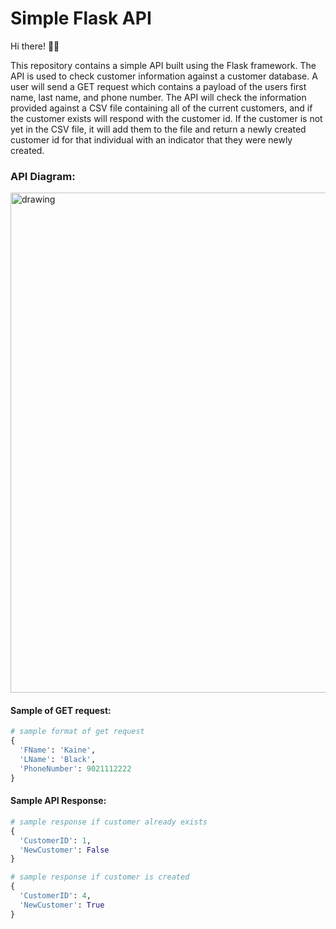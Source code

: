 # Simple Flask API
Hi there! 👋🏼 

This repository contains a simple API built using the Flask framework. The API is used to check customer information against a customer database. A user will send a GET request which contains a payload of the users first name, last name, and phone number. The API will check the information provided against a CSV file containing all of the current customers, and if the customer exists will respond with the customer id. If the customer is not yet in the CSV file, it will add them to the file and return a newly created customer id for that individual with an indicator that they were newly created.

### API Diagram:
<img src="https://user-images.githubusercontent.com/72955075/150661534-8ab90a63-5979-4d7e-9f7b-cb17ef527183.png" alt="drawing" width="800"/>



#### Sample of GET request:
```python
# sample format of get request
{
  'FName': 'Kaine', 
  'LName': 'Black',
  'PhoneNumber': 9021112222
}
```

#### Sample API Response:
```python
# sample response if customer already exists
{
  'CustomerID': 1,
  'NewCustomer': False
}

# sample response if customer is created
{
  'CustomerID': 4,
  'NewCustomer': True
}
```

